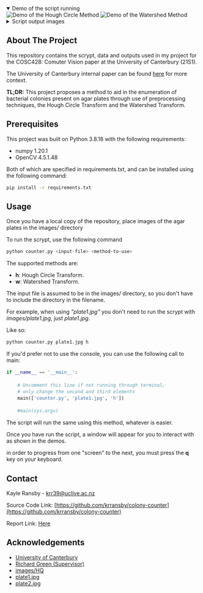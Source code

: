 <!-- DEMO -->
<details open="open">
  <summary>Demo of the script running</summary>
  <img src="demo/hough_demo.gif" width="45%" title="Demo of the Hough Circle Method"> <img src="demo/water_demo.gif" width="45%" title="Demo of the Watershed Method">
</details>
<details>
  <summary>Script output images</summary>
  <img src="demo/hough_ex.png" width="45%" title="Hough Circle output image"> <img src="demo/water_ex.png" width="45%" title="Watershed output image">
</details>


<!-- ABOUT THE PROJECT -->
## About The Project


This repository contains the scrypt, data and outputs used in my project for the COSC428: Comuter Vision paper at the University of Canterbury (21S1).

The University of Canterbury internal paper can be found [here](https://krransby.github.io/media/COSC428.pdf) for more context.

**TL;DR:** This project proposes a method to aid in the enumeration of bacterial colonies present on agar plates through use of preprocessing techniques, the Hough Circle Transform and the Watershed Transform.



<!-- PREREQUISITES -->
## Prerequisites

This project was built on Python 3.8.18 with the following requirements: 
- numpy 1.20.1
- OpenCV 4.5.1.48 

Both of which are specified in requirements.txt, and can be installed using the following command:

```bash
pip install -r requirements.txt
```


<!-- USAGE EXAMPLES -->
## Usage

Once you have a local copy of the repository, place images of the agar plates in the images/ directory

To run the scrypt, use the following command

  ```sh
  python counter.py <input-file> <method-to-use>
  ```

The supported methods are:
* **h**: Hough Circle Transform.
* **w**: Watershed Transform.


The input file is assumed to be in the images/ directory, so you don't have to include the directory in the filename.

For example, when using *"plate1.jpg"* you don't need to run the scrypt with *images/plate1.jpg*, just *plate1.jpg*.

Like so:

  ```sh
  python counter.py plate1.jpg h
  ```

If you'd prefer not to use the console, you can use the following call to main:

```python
if __name__ == '__main__':

    # Uncomment this line if not running through terminal,
    # only change the second and third elements
    main(['counter.py', 'plate1.jpg', 'h'])

    #main(sys.argv)
```

The script will run the same using this method, whatever is easier.

Once you have run the script, a window will appear for you to interact with as shown in the demos.

in order to progress from one "screen" to the next, you must press the **q** key on your keyboard.

<!-- CONTACT -->
## Contact

Kayle Ransby - krr39@uclive.ac.nz

Source Code Link: [https://github.com/krransby/colony-counter](https://github.com/krransby/colony-counter)

Report Link: [Here](https://krransby.github.io/media/COSC428.pdf)




<!-- ACKNOWLEDGEMENTS -->
## Acknowledgements
* [University of Canterbury](https://www.canterbury.ac.nz/)
* [Richard Green (Supervisor)](https://www.canterbury.ac.nz/engineering/contact-us/people/richard-green.html)
* [images/HQ](http://opencfu.sourceforge.net/samples.php)
* [plate1.jpg](https://www.fishersci.se/shop/products/malt-extract-agar-contact-plate/10026782)
* [plate2.jpg](https://www.fishersci.se/shop/products/malt-extract-agar-4/10168882)
